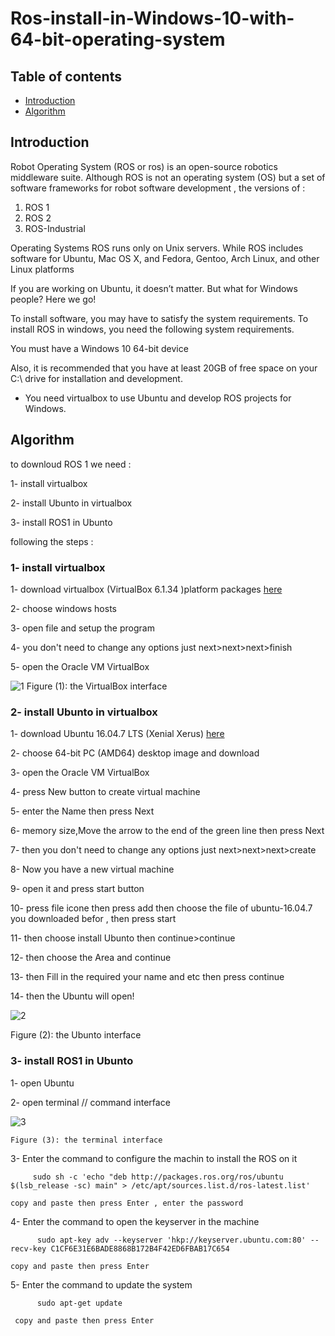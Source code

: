 # Ros-install-in-Windows-10-with-64-bit-operating-system
## Table of contents
* [Introduction](#Introduction)
* [Algorithm](#Algorithm)

## Introduction
Robot Operating System (ROS or ros) is an open-source robotics middleware suite. Although ROS is not an operating system (OS) but a set of software frameworks for robot software development , the versions of :
1.	ROS 1
2.	ROS 2
3.	ROS-Industrial


Operating Systems ROS runs only on Unix servers. While ROS includes software for Ubuntu, Mac OS X, and Fedora, Gentoo, Arch Linux, and other Linux platforms


If you are working on Ubuntu, it doesn’t matter. But what for Windows people? Here we go!


To install software, you may have to satisfy the system requirements. To install ROS in windows, you need the following system requirements.


You must have a Windows 10 64-bit device


Also, it is recommended that you have at least 20GB of free space on your C:\ drive for installation and development.


 * You need virtualbox to use Ubuntu and  develop ROS projects for Windows. 
 
 ## Algorithm
 
 to downloud ROS 1 we need :
 
 1- install virtualbox 
 
 2- install Ubunto in virtualbox
 
 3- install ROS1 in Ubunto
 
   following the steps :
   
  ### 1- install virtualbox 
  
  1- download virtualbox (VirtualBox 6.1.34 )platform packages [here](https://www.virtualbox.org/wiki/Downloads) 
  
  2- choose windows hosts 
  
  3- open file and setup the program 
  
  4- you don't need to change any options just next>next>next>finish
  
  5- open the Oracle VM VirtualBox 
  
  ![1](https://user-images.githubusercontent.com/64277741/179366616-adc5c727-3d54-40de-b673-f5240ac48b65.PNG)
  Figure (1): the VirtualBox interface  
  
### 2- install Ubunto in virtualbox

   1- download Ubuntu 16.04.7 LTS (Xenial Xerus)  [here](https://releases.ubuntu.com/16.04/)
   
   2- choose 64-bit PC (AMD64) desktop image and download 
   
   3- open the Oracle VM VirtualBox
   
   4- press New button to create virtual machine 
   
   5- enter the Name then press Next 
   
   6- memory size,Move the arrow to the end of the green line then press Next
   
   7- then you don't need to change any options just next>next>next>create
   
   8- Now you have a new virtual machine 
   
   9- open it and press start button 
   
  10- press file icone then press add then choose the file of ubuntu-16.04.7 you downloaded befor , then press start 
  
  11- then choose install Ubunto then continue>continue
  
  12- then choose the Area and continue
  
  13- then Fill in the required your name and etc then press continue
  
  14- then the Ubuntu will open!
  
 ![2](https://user-images.githubusercontent.com/64277741/179371667-b0c6f5f1-7ba7-45ec-b848-9d42226ff608.PNG)
 
   Figure (2): the Ubunto interface  
   
  ### 3- install ROS1 in Ubunto
   1- open Ubuntu
   
   2- open terminal // command interface
   
   
   ![3](https://user-images.githubusercontent.com/64277741/179372232-127eddb9-7918-45e4-bd59-868167370f6b.PNG)
   
    Figure (3): the terminal interface 
    
  3- Enter the command to configure the machin to install the ROS on it 
   
         sudo sh -c 'echo "deb http://packages.ros.org/ros/ubuntu $(lsb_release -sc) main" > /etc/apt/sources.list.d/ros-latest.list'
         
    copy and paste then press Enter , enter the password 
         
   4- Enter the command to open the keyserver in the machine
         
          sudo apt-key adv --keyserver 'hkp://keyserver.ubuntu.com:80' --recv-key C1CF6E31E6BADE8868B172B4F42ED6FBAB17C654
         
    copy and paste then press Enter
      
   5- Enter the command to update the system 
         
          sudo apt-get update
      
     copy and paste then press Enter

         

  
